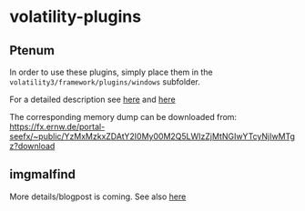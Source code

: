 # volatility-plugins


## Ptenum

In order to use these plugins, simply place them in the `volatility3/framework/plugins/windows` subfolder.

For a detailed description see [here](https://insinuator.net/2021/12/release-of-pte-analysis-plugins-for-volatility-3/) and [here](https://insinuator.net/2022/09/some-experiments-with-process-hollowing/)

The corresponding memory dump can be downloaded from: https://fx.ernw.de/portal-seefx/~public/YzMxMzkxZDAtY2I0My00M2Q5LWIzZjMtNGIwYTcyNjIwMTgz?download


## imgmalfind

More details/blogpost is coming. See also [here](https://github.com/f-block/DFRWS-USA-2023)
